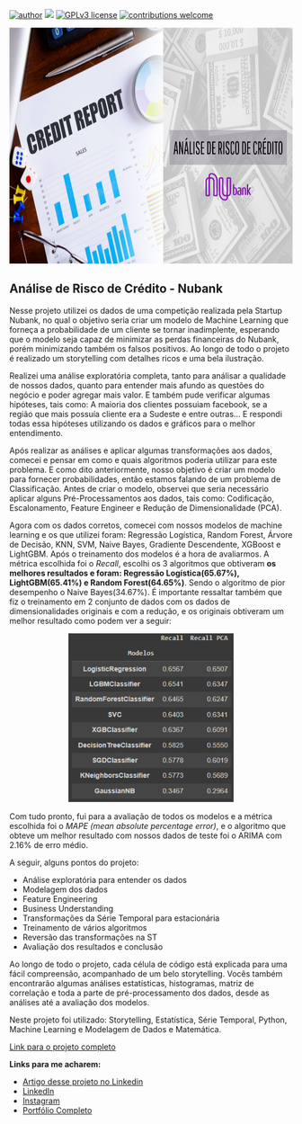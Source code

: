 [![author](https://img.shields.io/badge/author-felipeferreira-red.svg)](https://www.linkedin.com/in/felipeferreiratids/) [![](https://img.shields.io/badge/python-3.7+-blue.svg)](https://www.python.org/downloads/release/python-365/) [![GPLv3 license](https://img.shields.io/badge/License-GPLv3-blue.svg)](http://perso.crans.org/besson/LICENSE.html) [![contributions welcome](https://img.shields.io/badge/contributions-welcome-brightgreen.svg?style=flat)](https://github.com/ferreiramar96/Data_Science)

<p align="center">
  <img src="https://raw.githubusercontent.com/ferreiramar96/Analise_Risco_de_Credito_Nubank/main/Imagens/capa.png" alt="imagem maneira relacionada ao projeto"height=420px >
</p>

## Análise de Risco de Crédito - Nubank
Nesse projeto utilizei os dados de uma competição realizada pela Startup Nubank, no qual o objetivo seria criar um modelo de Machine Learning que forneça a probabilidade de um cliente se tornar inadimplente, esperando que o modelo seja capaz de minimizar as perdas financeiras do Nubank, porém minimizando também os falsos positivos. Ao longo de todo o projeto é realizado um storytelling com detalhes ricos e uma bela ilustração.

Realizei uma análise exploratória completa, tanto para análisar a qualidade de nossos dados, quanto para entender mais afundo as questões do negócio e poder agregar mais valor. E também pude verificar algumas hipóteses, tais como: A maioria dos clientes possuiam facebook, se a região que mais possuía cliente era a Sudeste e entre outras... E respondi todas essa hipóteses utilizando os dados e gráficos para o melhor entendimento.  

Após realizar as análises e aplicar algumas transformações aos dados, comecei e pensar em como e quais algoritmos poderia utilizar para este problema. E como dito anteriormente, nosso objetivo é criar um modelo para fornecer probabilidades, então estamos falando de um problema de Classificação. Antes de criar o modelo, observei que seria necessário aplicar alguns Pré-Processamentos aos dados, tais como: Codificação, Escalonamento, Feature Engineer e Redução de Dimensionalidade (PCA).

Agora com os dados corretos, comecei com nossos modelos de machine learning e os que utilizei foram: Regressão Logística, Random Forest, Árvore de Decisão, KNN, SVM, Naive Bayes, Gradiente Descendente, XGBoost e LightGBM. Após o treinamento dos modelos é a hora de avaliarmos. A métrica escolhida foi o *Recall*, escolhi os 3 algoritmos que obtiveram **os melhores resultados e foram: Regressão Logística(65.67%), LightGBM(65.41%) e Random Forest(64.65%)**. Sendo o algoritmo de pior desempenho o Naive Bayes(34.67%). É importante ressaltar também que fiz o treinamento em 2 conjunto de dados com os dados de dimensionalidades originais e com a redução, e os originais obtiveram um melhor resultado como podem ver a seguir:

<p align="center">
  <img src="https://raw.githubusercontent.com/ferreiramar96/Analise_Risco_de_Credito_Nubank/main/Imagens/resultado_modelospng.png" alt="imagem maneira relacionada ao projeto"height=300px >
</p>

Com tudo pronto, fui para a avaliação de todos os modelos e a métrica escolhida foi o *MAPE (mean absolute percentage error)*, e o algoritmo que obteve um melhor resultado com nossos dados de teste foi o ARIMA com 2.16% de erro médio.

A seguir, alguns pontos do projeto:
* Análise exploratória para entender os dados
* Modelagem dos dados
* Feature Engineering
* Business Understanding
* Transformações da Série Temporal para estacionária
* Treinamento de vários algoritmos
* Reversão das transformações na ST
* Avaliação dos resultados e conclusão

Ao longo de todo o projeto, cada célula de código está explicada para uma fácil compreensão, acompanhado de um belo storytelling. Vocês também encontrarão algumas análises estatísticas, histogramas, matriz de correlação e toda a parte de pré-processamento dos dados, desde as análises até a avaliação dos modelos.

Neste projeto foi utilizado: Storytelling, Estatística, Série Temporal, Python, Machine Learning e Modelagem de Dados e Matemática.


[Link para o projeto completo](https://github.com/ferreiramar96/Previsao_Demanda_Vinhos_Time_Series/blob/main/Previs%C3%A3o_de_Demanda_Vinhos_(S%C3%A9rie_Temporal).ipynb)

**Links para me acharem:**
* [Artigo desse projeto no Linkedin](https://www.linkedin.com/feed/update/urn:li:activity:7141405755013869568/)
* [LinkedIn](https://www.linkedin.com/in/felipeferreiratids/)
* [Instagram](https://www.instagram.com/ferreiramar96/)
* [Portfólio Completo](https://github.com/ferreiramar96/Data_Science)
